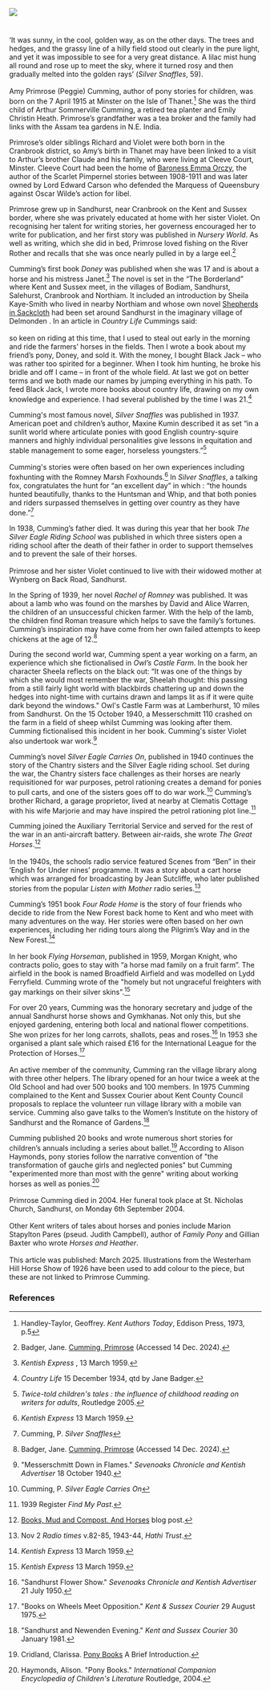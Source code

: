 <a href="https://www.kent-maps.online"><img src="https://kent-map.github.io/mdpress/juncture/ve-button.png"></a>

<param ve-config title="Primrose Cumming (1915-2004)" author="Michelle Crowther" layout="vtl" banner="https://stor.artstor.org/stor/f99cba76-1d0b-4711-8b68-963a2f244076" description="In this visual essay, Michelle Crowther presents the life and works of Kent author Primrose Cumming.">

<param ve-entity eid="Q9033431"  aliases="Minster">
<param ve-entity eid="Q2160826" aliases="Cranbrook">
<param ve-entity eid="Q2911413" aliases="Sandhurst">
<param ve-entity eid="Q2011975" aliases="Bodiam">
<param ve-entity eid="Q1792908" aliases="Northiam">

<!-- Historical map layers -->
<param ve-map-layer active allmaps allmaps-id="542e2ed0e875aeb4" title="OS East Kent 1945">

#

‘It was sunny, in the cool, golden way, as on the other days. The trees and hedges, and the grassy line of a hilly field stood out clearly in the pure light, and yet it was impossible to see for a very great distance. A lilac mist hung all round and rose up to meet the sky, where it turned rosy and then gradually melted into the golden rays’ (_Silver Snaffles_, 59).
<br><br>
Amy Primrose (Peggie) Cumming, author of pony stories for children, was born on the 7 April 1915 at Minster on the Isle of Thanet.[^ref1] She was the third child of Arthur Sommerville Cumming, a retired tea planter and Emily Christin Heath. Primrose’s grandfather was a tea broker and the family had links with the Assam tea gardens in N.E. India. 
<param ve-image url="https://upload.wikimedia.org/wikipedia/commons/d/d0/Bruno_Liljefors_-_Black_pony_1887.jpg" label="Black Pony, 1887" attribution="Bruno Liljefors, Public Domain via Wikimedia Commons">

Primrose’s older siblings Richard and Violet were both born in the Cranbrook district, so Amy’s birth in Thanet may have been linked to a visit to Arthur’s brother Claude and his family, who were living at Cleeve Court, Minster. Cleeve Court had been the home of [Baroness Emma Orczy]( /20c/20c-orczy-biography/), the author of the Scarlet Pimpernel stories between 1908-1911 and was later owned by Lord Edward Carson who defended the Marquess of Queensbury against Oscar Wilde’s action for libel.
<param ve-image url="https://upload.wikimedia.org/wikipedia/commons/thumb/6/66/Cleve_Court%2C_Thanet-geograph.org.uk-2261048.jpg/1024px-Cleve_Court%2C_Thanet-geograph.org.uk-2261048.jpg" label="Cleve Court" attribution="David Anstiss" license="CC BY-SA 2.0">

Primrose grew up in Sandhurst, near Cranbrook on the Kent and Sussex border, where she was privately educated at home with her sister Violet. On recognising her talent for writing stories, her governess encouraged her to write for publication, and her first story was published in _Nursery World_. As well as writing, which she did in bed, Primrose loved fishing on the River Rother and recalls that she was once nearly pulled in by a large eel.[^ref2] 
<param ve-image url="https://upload.wikimedia.org/wikipedia/commons/d/da/Underwater_studies_of_fish_with_an_eel_RMG_PU0488.jpg" label="Underwater studies of fish with an eel" attribution="William Lionel Wyllie, Royal Museums Greenwich, Public domain, via Wikimedia Commons">

Cumming’s first book _Doney_ was published when she was 17 and is about a horse and his mistress Janet.[^ref3] The novel is set in the “The Borderland” where Kent and Sussex meet, in the villages of Bodiam, Sandhurst, Salehurst, Cranbrook and Northiam. It included an introduction by Sheila Kaye-Smith who lived in nearby Northiam and whose own novel [Shepherds in Sackcloth]( https://www.kent-maps.online/20c/20c-kaye-smith-delmonden/) had been set around Sandhurst in the imaginary village of Delmonden . In an article in _Country Life_ Cummings said:
<br><br>
so keen on riding at this time, that I used to steal out early in the morning and ride the farmers’ horses in the fields. Then I wrote a book about my friend’s pony, Doney, and sold it. With the money, I bought Black Jack – who was rather too spirited for a beginner. When I took him hunting, he broke his bridle and off I came – in front of the whole field. At last we got on better terms and we both made our names by jumping everything in his path. To feed Black Jack, I wrote more books about country life, drawing on my own knowledge and experience. I had several published by the time I was 21.[^ref4]
<param ve-image url="https://stor.artstor.org/stor/6ec0b85d-688d-4221-9302-eb4cfac662e5" label="Marshal Foch ridden by Miss Vera Goodchild, West Kent Stables" attribution="Michelle Crowther">

Cumming's most famous novel, _Silver Snaffles_ was published in 1937. American poet and children’s author, Maxine Kumin described it as set “in a sunlit world where articulate ponies with good English country-squire manners and highly individual personalities give lessons in equitation and stable management to some eager, horseless youngsters.”[^ref5]
<br><br>
Cumming's stories were often based on her own experiences including foxhunting with the Romney Marsh Foxhounds.[^ref6] In _Silver Snaffles_, a talking fox, congratulates the hunt for “an excellent day” in which : “the hounds hunted beautifully, thanks to the Huntsman and Whip, and that both ponies and riders surpassed themselves in getting over country as they have done.”[^ref7] 
<param ve-image url="https://upload.wikimedia.org/wikipedia/commons/c/cf/Bruno_Liljefors_-_Fox_hunted_by_dogs_1905.jpg" label="Fox hunted by dogs, 1905" attribution="Bruno Liljefors, Public domain, via Wikimedia Commons">

In 1938, Cumming’s father died. It was during this year that her book _The Silver Eagle Riding School_ was published in which three sisters open a riding school after the death of their father in order to support themselves and to prevent the sale of their horses. 
<br><br>
Primrose and her sister Violet continued to live with their widowed mother at Wynberg on Back Road, Sandhurst.
<param ve-image url="https://stor.artstor.org/stor/f46a4ed2-2281-41ef-b467-b51c70ac8e14" label="West Kent Stables 1926" attribution="Michelle Crowther">

In the Spring of 1939, her novel _Rachel of Romney_ was published. It was about a lamb who was found on the marshes by David and Alice Warren, the children of an unsuccessful chicken farmer. With the help of the lamb, the children find Roman treasure which helps to save the family’s fortunes. Cumming’s inspiration may have come from her own failed attempts to keep chickens at the age of 12.[^ref8]
<param ve-image url="https://upload.wikimedia.org/wikipedia/commons/b/b8/Sheep%2C_breeds_and_management_%281893%29_%2814801775033%29.jpg" label="Romney Marsh Ewes and Lambs" attribution="Wrightson, John, UMAss Amherst Libraries, No restrictions, via Wikimedia Commons">

During the second world war, Cumming spent a year working on a farm, an experience which she fictionalised in _Owl’s Castle Farm_. In the book her character Sheela reflects on the black out: “It was one of the things by which she would most remember the war, Sheelah thought: this passing from a still fairly light world with blackbirds chattering up and down the hedges into night-time with curtains drawn and lamps lit as if it were quite dark beyond the windows." Owl's Castle Farm was at Lamberhurst, 10 miles from Sandhurst. On the 15 October 1940, a Messerschmitt 110 crashed on the farm in a field of sheep whilst Cumming was looking after them. Cumming fictionalised this incident in her book. Cumming's sister Violet also undertook war work.[^ref9]
<param ve-image url="https://upload.wikimedia.org/wikipedia/commons/e/ee/Land_Army_Girls_going_to_Bed_%28Art.IWM_ART_LD_3351%29.jpg" label="Land Army Girls Going to Bed" attribution="Evelyn Dunbar, Imperial War Museum, Public domain, via Wikimedia Commons">

Cumming’s novel _Silver Eagle Carries On_, published in 1940 continues the story of the Chantry sisters and the Silver Eagle riding school. Set during the war, the Chantry sisters face challenges as their horses are nearly requisitioned for war purposes, petrol rationing creates a demand for ponies to pull carts, and one of the sisters goes off to do war work.[^ref10] Cumming’s brother Richard, a garage proprietor, lived at nearby at Clematis Cottage with his wife Marjorie and may have inspired the petrol rationing plot line.[^ref11]
<param ve-image url="https://upload.wikimedia.org/wikipedia/commons/e/ef/%22Breaking_up_rough_pasture_in_Kent._The_horses_cease_work_at_sunset%2C_but_the_motor_tractor_carries_on_through_the_night.%22_%28Taken_from_the_portfolio_notes_to%2C_%27Land_Work_in_War-time%27%29_Art.IWMART16648a.jpg" label="Breaking up rough pasture in Kent. Land work in war time" attribution="Hartrick, Archibald Standish, Ministry of Information, War Artists Advisory Committee, Her Majesty's Stationery Office, Imperial War Museum Public domain, via Wikimedia Commons">

Cumming joined the Auxiliary Territorial Service and served for the rest of the war in an anti-aircraft battery. Between air-raids, she wrote _The Great Horses_.[^ref12] 
<br><br>
In the 1940s, the schools radio service featured Scenes from “Ben” in their ‘English for Under nines’ programme. It was a story about a cart horse which was arranged for broadcasting by Jean Sutcliffe, who later published stories from the popular _Listen with Mother_ radio series.[^ref13] 
<param ve-image url="https://upload.wikimedia.org/wikipedia/commons/9/99/Theodore_Gericault_-_A_Cart-Horse.jpg" label="A Cart Horse" attribution="Théodore Géricault, Musee des Beaux-Arts d'Orleans, Public domain, via Wikimedia Commons"> 

Cumming’s 1951 book _Four Rode Home_ is the story of four friends who decide to ride from the New Forest back home to Kent and who meet with many adventures on the way. Her stories were often based on her own experiences, including  her riding tours along the Pilgrim’s Way and in the New Forest.[^ref14]
<br><br>
In her book _Flying Horseman_, published in 1959, Morgan Knight, who contracts polio, goes to stay with “a horse mad family on a fruit farm”. The airfield in the book is named Broadfield Airfield and was modelled on Lydd Ferryfield. Cumming wrote of the "homely but not ungraceful freighters with gay markings on their silver skins".[^ref15]
<param ve-image url="https://upload.wikimedia.org/wikipedia/commons/a/ae/Bristol_Freighter_%28Silver_City_Airways%29_at_Lydd_Airport%2C_1960_1279850.jpg" label="Brisol Freighter Silver City Airway at Lydd Airport, c. 1960" attribution="Anne Burgess, via Wikimedia Commons" license="CC BY-SA 2.0">

For over 20 years, Cumming was the honorary secretary and judge of the annual Sandhurst horse shows and Gymkhanas. Not only this, but she enjoyed gardening, entering both local and national flower competitions. She won prizes for her long carrots, shallots, peas and roses.[^ref16] In 1953 she organised a plant sale which raised £16 for the International League for the Protection of Horses.[^ref17]
<br><br>
An active member of the community, Cumming ran the village library along with three other helpers. The library opened for an hour twice a week at the Old School and had over 500 books and 100 members. In 1975 Cumming  complained to the Kent and Sussex Courier about Kent County Council proposals to replace the volunteer run village library with a mobile van service. Cumming also gave talks to the Women’s Institute on the history of Sandhurst and the Romance of Gardens.[^ref18]
<param ve-image url="https://upload.wikimedia.org/wikipedia/commons/8/88/Clara_Vogedes_-_Dunkle_Rosen%2C_1959.jpg" label="Dunkle Rosen" attribution="Clara Vogedes, via Wikimedia Commons" license="CC BY-SA 4.0">

Cumming published 20 books and wrote numerous short stories for children’s annuals including a series about ballet.[^ref19] According to Alison Haymonds, pony stories follow the narrative convention of "the transformation of gauche girls and neglected ponies" but Cumming "experimented more than most with the genre" writing about working horses as well as ponies.[^ref20]
<br><br>
Primrose Cumming died in 2004. Her funeral took place at St. Nicholas Church, Sandhurst, on Monday 6th September 2004. 
<br><br>
Other Kent writers of tales about horses and ponies include Marion Stapylton Pares (pseud. Judith Campbell), author of _Family Pony_ and Gillian Baxter who wrote _Horses and Heather_. 
<br><br>
This article was published: March 2025. Illustrations from the Westerham Hill Horse Show of 1926 have been used to add colour to the piece, but these are not linked to Primrose Cumming.   
<param ve-image url="https://upload.wikimedia.org/wikipedia/commons/2/25/St_Nicholas%27_Church%2C_Sandhurst%2C_Kent_%28Geograph_Image_2615565_f85a473f%29.jpg" label="Church of St Nicholas, Sandhurst" attribution="Julian P Guffogg" license="CC BY-SA 2.0">

### References

[^ref1]: Handley-Taylor, Geoffrey. _Kent Authors Today_, Eddison Press, 1973, p.5
[^ref2]: Badger, Jane. [Cumming, Primrose](https://janebadgerbooks.co.uk/british-authors/cumming-primrose/) (Accessed 14 Dec. 2024).
[^ref3]: _Kentish Express_ , 13 March 1959.
[^ref4]: _Country Life_ 15 December 1934, qtd by Jane Badger.
[^ref5]: _Twice-told children's tales : the influence of childhood reading on writers for adults_, Routledge 2005.
[^ref6]: _Kentish Express_ 13 March 1959.
[^ref7]: Cumming, P. _Silver Snaffles_ 
[^ref8]: Badger, Jane. [Cumming, Primrose](https://janebadgerbooks.co.uk/british-authors/cumming-primrose/) (Accessed 14 Dec. 2024).
[^ref9]: "Messerschmitt Down in Flames." _Sevenoaks Chronicle and Kentish Advertiser_ 18 October 1940.
[^ref10]: Cumming, P. _Silver Eagle Carries On_
[^ref11]: 1939 Register _Find My Past_.
[^ref12]: [Books, Mud and Compost. And Horses](https://booksandmud.blogspot.com/2014/09/pbotd-3rd-september-primrose-cumming.html) blog post.
[^ref13]: Nov 2 _Radio times_ v.82-85, 1943-44, _Hathi Trust_. 
[^ref14]: _Kentish Express_ 13 March 1959. 
[^ref15]: _Kentish Express_ 13 March 1959.
[^ref16]: "Sandhurst Flower Show." _Sevenoaks Chronicle and Kentish Advertiser_ 21 July 1950.
[^ref17]: "Books on Wheels Meet Opposition." _Kent & Sussex Courier_ 29 August 1975.
[^ref18]: "Sandhurst and Newenden Evening." _Kent and Sussex Courier_ 30 January 1981.
[^ref19]: Cridland, Clarissa. [Pony Books](http://www.collectingbooksandmagazines.com/ponybook.html) A Brief Introduction.
[^ref20]: Haymonds, Alison. "Pony Books." _International Companion Encyclopedia of Children's Literature_ Routledge, 2004.




